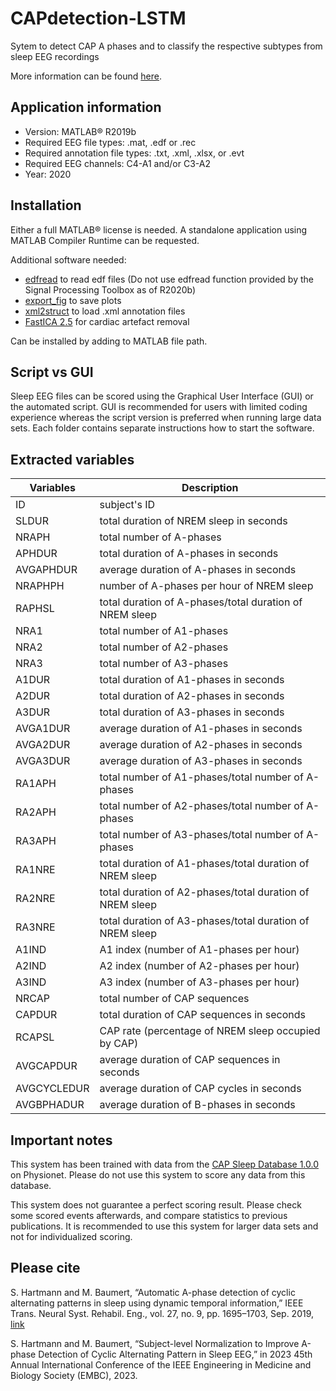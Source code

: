 # CAPdetection-LSTM

Sytem to detect CAP A phases and to classify the respective subtypes from sleep EEG recordings

More information can be found [here](https://doi.org/10.1109/TNSRE.2019.2934828).

## Application information
*	Version: MATLAB® R2019b
*	Required EEG file types: .mat, .edf or .rec
*	Required annotation file types: .txt, .xml, .xlsx, or .evt
*	Required EEG channels: C4-A1 and/or C3-A2
*	Year: 2020

## Installation
Either a full MATLAB® license is needed. A standalone application using MATLAB Compiler Runtime can be requested.

Additional software needed:
* [edfread](https://au.mathworks.com/matlabcentral/fileexchange/31900-edfread) to read edf files (Do not use edfread function provided by the Signal Processing Toolbox as of R2020b)
* [export_fig](https://github.com/altmany/export_fig) to save plots
* [xml2struct](https://au.mathworks.com/matlabcentral/fileexchange/28518-xml2struct) to load .xml annotation files
* [FastICA 2.5](https://research.ics.aalto.fi/ica/fastica/code/dlcode.shtml) for cardiac artefact removal


Can be installed by adding to MATLAB file path.

## Script vs GUI
Sleep EEG files can be scored using the Graphical User Interface (GUI) or the automated script. GUI is recommended for users with limited coding experience whereas the script version is preferred when running large data sets. Each folder contains separate instructions how to start the software.

## Extracted variables

| Variables  | Description |
| ------------- | ------------- |
| ID  | subject's ID  |
| SLDUR  | total duration of NREM sleep in seconds  |
| NRAPH  | total number of A-phases  |
| APHDUR  | total duration of A-phases in seconds  |
| AVGAPHDUR  | average duration of A-phases in seconds  |
| NRAPHPH  | number of A-phases per hour of NREM sleep  |
| RAPHSL  | total duration of A-phases/total duration of NREM sleep  |
| NRA1  | total number of A1-phases  |
| NRA2  | total number of A2-phases  |
| NRA3  | total number of A3-phases  |
| A1DUR  | total duration of A1-phases in seconds  |
| A2DUR  | total duration of A2-phases in seconds  |
| A3DUR  | total duration of A3-phases in seconds  |
| AVGA1DUR  | average duration of A1-phases in seconds  |
| AVGA2DUR  | average duration of A2-phases in seconds  |
| AVGA3DUR  | average duration of A3-phases in seconds  |
| RA1APH  | total number of A1-phases/total number of A-phases  |
| RA2APH  | total number of A2-phases/total number of A-phases  |
| RA3APH  | total number of A3-phases/total number of A-phases  |
| RA1NRE  | total duration of A1-phases/total duration of NREM sleep  |
| RA2NRE  | total duration of A2-phases/total duration of NREM sleep  |
| RA3NRE  | total duration of A3-phases/total duration of NREM sleep  |
| A1IND  | A1 index (number of A1-phases per hour)  |
| A2IND  | A2 index (number of A2-phases per hour)  |
| A3IND  | A3 index (number of A3-phases per hour)  |
| NRCAP  | total number of CAP sequences  |
| CAPDUR  | total duration of CAP sequences in seconds  |
| RCAPSL  | CAP rate (percentage of NREM sleep occupied by CAP)  |
| AVGCAPDUR  | average duration of CAP sequences in seconds  |
| AVGCYCLEDUR  | average duration of CAP cycles in seconds  |
| AVGBPHADUR  | average duration of B-phases in seconds  |

## Important notes
This system has been trained with data from the [CAP Sleep Database 1.0.0](https://physionet.org/content/capslpdb/1.0.0/) on Physionet. Please do not use this system to score any data from this database.

This system does not guarantee a perfect scoring result. Please check some scored events afterwards, and compare statistics to previous publications. It is recommended to use this system for larger data sets and not for individualized scoring.

## Please cite

S. Hartmann and M. Baumert, “Automatic A-phase detection of cyclic alternating patterns in sleep using dynamic temporal information,” IEEE Trans. Neural Syst. Rehabil. Eng., vol. 27, no. 9, pp. 1695–1703, Sep. 2019, [link](https://doi.org/10.1109/TNSRE.2019.2934828)

S. Hartmann and M. Baumert, “Subject-level Normalization to Improve A-phase Detection of Cyclic Alternating Pattern in Sleep EEG,” in 2023 45th Annual International Conference of the IEEE Engineering in Medicine and Biology Society (EMBC), 2023.

